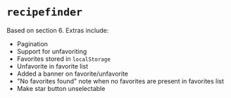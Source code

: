 # `recipefinder`

Based on section 6. Extras include:

- Pagination
- Support for unfavoriting
- Favorites stored in `localStorage`
- Unfavorite in favorite list
- Added a banner on favorite/unfavorite
- "No favorites found" note when no favorites are present in favorites list
- Make star button unselectable
